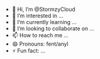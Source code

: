 - 👋 Hi, I’m @StormzyCloud
- 👀 I’m interested in ...
- 🌱 I’m currently learning ...
- 💞️ I’m looking to collaborate on ...
- 📫 How to reach me ...
- 😄 Pronouns: fent/anyl
- ⚡ Fun fact: ...

<!---
StormzyCloud/StormzyCloud is a ✨ special ✨ repository because its `README.md` (this file) appears on your GitHub profile.
You can click the Preview link to take a look at your changes.
--->
